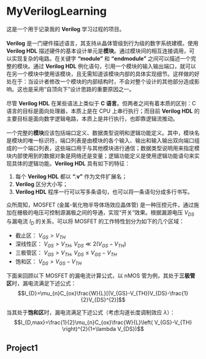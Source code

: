 # MyVerilogLearning
这是一个用于记录我的 **Verilog** 学习过程的项目。<br><br>
**Verilog** 是一门硬件描述语言，其支持从晶体管级到行为级的数字系统建模。使用 **Verilog HDL** 描述硬件的基本设计单元是**模块**。通过模块间的相互连接调用，可以实现复杂的电路。在关键字 **“module”** 和 **“endmodule”** 之间可以描述一个完整的模块。通过 **Verilog HDL** 例化语句，引用一个模块的输入输出端口，就可以在另一个模块中使用该模块，且无需知道该模块内部的具体实现细节。这样做的好处在于：当设计者修改一个模块的内部结构时，不会对整个设计的其他部分造成影响。这也是采用“自顶向下”设计思路的重要原因之一。<br><br>
尽管 **Verilog HDL** 在某些语法上类似于 **C 语言**。但两者之间有着本质的区别：C 语言的目标是面向处理器，本质上是在 CPU 上串行执行；而目前 **Verilog HDL** 的主要目标是面向数字逻辑电路，本质上是并行执行，也即靠逻辑流推动。<br><br>
一个完整的**模块**应该包括端口定义、数据类型说明和逻辑功能定义。其中，模块名是模块的唯一标识符，端口列表是由模块的各个输入、输出和输入输出双向端口组成的一个端口列表，这些端口用于与其他模块进行通信；数据类型说明用来指定模块内部使用到的数据对象是网络还是变量；逻辑功能定义是使用逻辑功能语句来实现具体的逻辑功能。**Verilog HDL** 具有如下的特征：
  1.  每个 **Verilog HDL** 都以 **“.v”** 作为文件扩展名；
  2.  **Verilog** 区分大小写；
  3.  **Verilog HDL** 程序一行可以写多条语句，也可以将一条语句分成多行书写。

众所周知，MOSFET (金属-氧化物半导体场效应晶体管) 是一种压控元件，通过施加在栅极的电压可控制源漏极之间的导通，实现“开关”效果。根据漏源电压 $V_{DS}$ 与漏电流 $I_D$ 的关系，可以将 MOSFET 的工作特性划分为如下的几个区域：
  * 截止区： ${V_{GS}} > {V_{TH}}$
  * 深线性区： $V_{GS} > V_{TH}$, $V_{DS} \ll 2(V_{GS}-V_{TH})$
  * 三极管区： $V_{GS} > V_{TH}$, $V_{DS} \le V_{GS}-V_{TH}$
  * 饱和区： $V_{DS} > V_{GS}-V_{TH}$

下面来回顾以下 MOSFET 的漏电流计算公式，以 nMOS 管为例，其处于**三极管区**时，漏电流满足下述公式：<br>
  $$I_{D}=\mu_{n}C_{ox}\frac{W}{L}[(V_{GS}-V_{TH})V_{DS}-\frac{1}{2}V_{DS}^{2}]$$

当其处于**饱和区**时，漏电流满足下述公式（考虑沟道长度调制效应 $\lambda$）：
  $$I_{D,max}=\frac{1}{2}\mu_{n}C_{ox}\frac{W}{L}\left( V_{GS}-V_{TH} \right)^{2}(1+\lambda V_{DS})$$

## Project1
